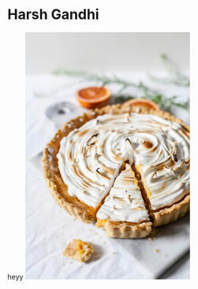 
<head>
  <meta charset="utf-8">
</head>
<body>
  <h1>Harsh Gandhi</h1>
  heyy
  <img src="flower.jpg" alt="Pie:)">
</body>



